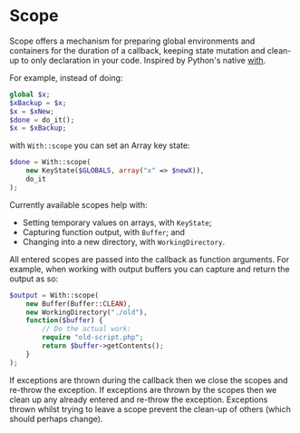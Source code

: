 # Scope

Scope offers a mechanism for preparing global environments and containers for the duration of a callback, keeping state mutation and clean-up to only declaration in your code. Inspired by Python's native [with]().

For example, instead of doing:

```php
global $x;
$xBackup = $x;
$x = $xNew;
$done = do_it();
$x = $xBackup;
```

with `With::scope` you can set an Array key state:

```php
$done = With::scope(
	new KeyState($GLOBALS, array("x" => $newX)),
    do_it
);
```

Currently available scopes help with:

* Setting temporary values on arrays, with `KeyState`;
* Capturing function output, with `Buffer`; and
* Changing into a new directory, with `WorkingDirectory`.

All entered scopes are passed into the callback as function arguments. For example, when working with output buffers you can capture and return the output as so:

```php
$output = With::scope(
	new Buffer(Buffer::CLEAN),
    new WorkingDirectory("./old"),
    function($buffer) {
    	// Do the actual work:
    	require "old-script.php";
		return $buffer->getContents();
    }
);
```

If exceptions are thrown during the callback then we close the scopes and re-throw the exception. If exceptions are thrown by the scopes then we clean up any already entered and re-throw the exception. Exceptions thrown whilst trying to leave a scope prevent the clean-up of others (which should perhaps change).